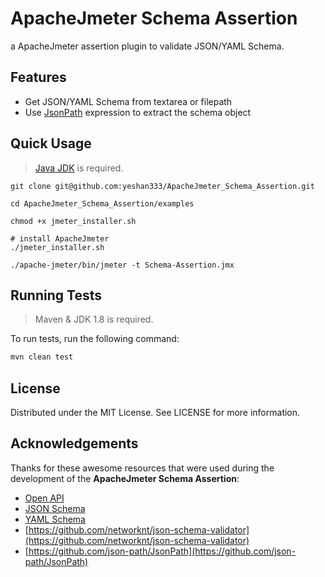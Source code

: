 # ApacheJmeter Schema Assertion

a ApacheJmeter assertion plugin to validate JSON/YAML Schema.

## Features

- Get JSON/YAML Schema from textarea or filepath
- Use [JsonPath](https://github.com/json-path/JsonPath) expression to extract the schema object
    
## Quick Usage

> [Java JDK](https://adoptopenjdk.net/) is required.

```shell
git clone git@github.com:yeshan333/ApacheJmeter_Schema_Assertion.git

cd ApacheJmeter_Schema_Assertion/examples

chmod +x jmeter_installer.sh

# install ApacheJmeter
./jmeter_installer.sh

./apache-jmeter/bin/jmeter -t Schema-Assertion.jmx
```

## Running Tests

> Maven & JDK 1.8 is required.

To run tests, run the following command:

```bash
mvn clean test
```

## License

Distributed under the MIT License. See LICENSE for more information.

## Acknowledgements

Thanks for these awesome resources that were used during the development of the **ApacheJmeter Schema Assertion**:

- [Open API](https://spec.openapis.org/oas/latest.html#info-object-example)
- [JSON Schema](https://json-schema.org/specification.html)
- [YAML Schema](https://asdf-standard.readthedocs.io/en/1.5.0/schemas/yaml_schema.html#Schema%20Definitions)
- [https://github.com/networknt/json-schema-validator](https://github.com/networknt/json-schema-validator)
- [https://github.com/json-path/JsonPath](https://github.com/json-path/JsonPath)

